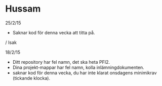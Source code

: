 # Hussam

25/2/15
- Saknar kod för denna vecka att titta på.

/ Isak

18/2/15
- Ditt repository har fel namn, det ska heta PFI2.
- Dina projekt-mappar har fel namn, kolla inlämningdokumenten.
- saknar kod för denna vecka, du har inte klarat onsdagens minimikrav (tickande klocka).

